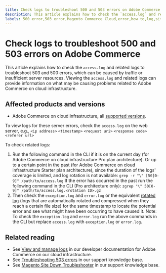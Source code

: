 ```yaml
---
title: Check logs to troubleshoot 500 and 503 errors on Adobe Commerce
description: This article explains how to check the `access.log` and related logs to troubleshoot 503 and 500 errors, which can be caused by traffic or insufficient server resources. Viewing the `access.log` and related logs can provide information on what may be causing problems related to Adobe Commerce on cloud infrastructure.
labels: 500 error,503 error,Magento Commerce Cloud,error,how to,log,site down,site not loading,Pro,Adobe Commerce,cloud infrastructure,Starter
---
```

# Check logs to troubleshoot 500 and 503 errors on Adobe Commerce

This article explains how to check the `access.log` and related logs to troubleshoot 503 and 500 errors, which can be caused by traffic or insufficient server resources. Viewing the `access.log` and related logs can provide information on what may be causing problems related to Adobe Commerce on cloud infrastructure.

<!--
Bob - not in TOC
-->

## Affected products and versions

* Adobe Commerce on cloud infrastructure, all [supported versions](https://magento.com/sites/default/files/magento-software-lifecycle-policy.pdf).

To view logs for these server errors, check the `access.log` on the web server, e.g., `<ip address>` `<timestamp>` `<request uri>` `<response code>` `<referer url>`

To check related logs:

1. Run the following command in the CLI if it is on the current day (for Adobe Commerce on cloud infrastructure Pro plan architecture). Or up to a certain point in the past (for Adobe Commerce on cloud infrastructure Starter plan architecture), since the duration of the logs' coverage is limited, and log rotation is not available: `grep -r "\" [50[0-9]" /path/to/access.log` If the error has occurred in the past run the following command in the CLI (Pro architecture only): `zgrep "\" 50[0-9]" /path/to/access.log.<rotation ID>.gz`
1. Then check the `exception.log` and `error.log` or the equivalent [rotated log](https://devdocs.magento.com/guides/v2.4/install-gde/install/post-install-config.html#log-rotation) (logs that are automatically rotated and compressed when they reach a certain file size) for the same timestamp to locate the potential error and see what might have been occurring to have caused it. Note: To check the `exception.log` and `error.log` run the above commands in the CLI but replace `access.log` with `exception.log` or `error.log`.

## Related reading

* See [View and manage logs](https://devdocs.magento.com/cloud/project/log-locations.html) in our developer documentation for Adobe Commerce on our cloud infrastructure.
* See [Troubleshooting 503 errors](https://support.magento.com/hc/en-us/articles/360034631211) in our support knowledge base.
* See [Magento Site Down Troubleshooter](https://support.magento.com/hc/en-us/articles/360029351531) in our support knowledge base.
 